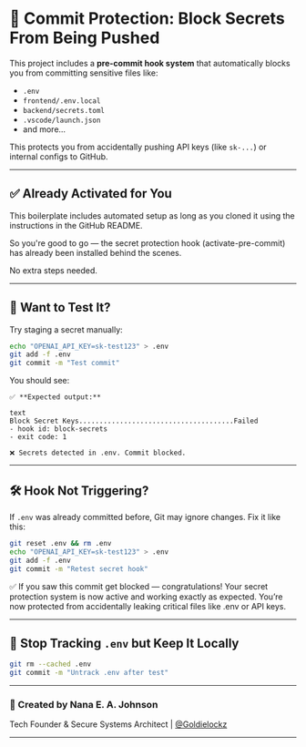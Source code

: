 # 🔐 Commit Protection: Block Secrets From Being Pushed

This project includes a **pre-commit hook system** that automatically blocks you from committing sensitive files like:

- `.env`
- `frontend/.env.local`
- `backend/secrets.toml`
- `.vscode/launch.json`
- and more...

This protects you from accidentally pushing API keys (like `sk-...`) or internal configs to GitHub.

---

## ✅ Already Activated for You

This boilerplate includes automated setup as long as you cloned it using the instructions in the GitHub README.

So you're good to go —
the secret protection hook (activate-pre-commit) has already been installed behind the scenes.

No extra steps needed.

---

## 🧪 Want to Test It?

Try staging a secret manually:

```bash
echo "OPENAI_API_KEY=sk-test123" > .env
git add -f .env
git commit -m "Test commit"
```

You should see:

```text
✅ **Expected output:**

text
Block Secret Keys......................................Failed
- hook id: block-secrets
- exit code: 1

❌ Secrets detected in .env. Commit blocked.
```

---

## 🛠️ Hook Not Triggering?

If `.env` was already committed before, Git may ignore changes. Fix it like this:

```bash
git reset .env && rm .env
echo "OPENAI_API_KEY=sk-test123" > .env
git add -f .env
git commit -m "Retest secret hook"
```

✅ If you saw this commit get blocked — congratulations!
Your secret protection system is now active and working exactly as expected.
You’re now protected from accidentally leaking critical files like .env or API keys.

---

## 🔄 Stop Tracking `.env` but Keep It Locally

```bash
git rm --cached .env
git commit -m "Untrack .env after test"
```

---

### 👤 Created by Nana E. A. Johnson

Tech Founder & Secure Systems Architect | [@Goldielockz](https://www.instagram.com/goldielockz)

---
